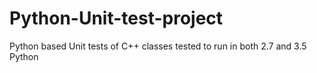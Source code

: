 # Python-Unit-test-project
Python based Unit tests of C++ classes tested to run in both 2.7 and 3.5 Python
